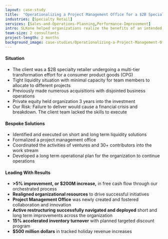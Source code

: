 ```yaml
---
layout: case-study
title:  "Operationalizing a Project Management Office for a $2B Specialty Retailer"
industries: [Specialty Retail]
services: [Sales-and-Operations-Planning,Performance-Improvement]
intro: SLKone helped organizations realize the benefits of an intended project, program, or portfolio of projects.  We maximized their return on project investment by effectively utilizing their resources.
team-size: 2 consultants
project-length: 2 months
background_image: case-studies/Operationalizing-a-Project-Management-Office-for-a-2B-Specialty-Retailer.jpg
---
```


#### Situation
- The client was a $2B specialty retailer undergoing a multi-tier transformation effort for a consumer product goods (CPG)
- Tight liquidity situation with minimal capacity for team members to allocate to different projects
- Previously made numerous acquisitions with disjointed business operations
- Private equity held organization 3 years into the investment
- Our Risk:  Failure to deliver would cause a financial crisis and breakdown.  The client team lacked the skills to execute

#### Bespoke Solutions
- Identified and executed on short and long term liquidity solutions
- Formalized a project management office
- Coordinated the activities of ventures and 30+ contributors into the work stream
- Developed a long term operational plan for the organization to continue operations

#### Leading With Results
- **>5% improvement, or $200M increase,** in free cash flow through our orchestrated process
- **Realigned organizational resources** to drive successful initiatives
- **Project Management Office** was newly created and fostered collaboration and innovation
- **Active restructuring successfully navigated and deployed** short and long term improvements across the organization
- **15% accelerated inventory turnover** with planned targeted discount program
- **$500 million dollars** in tracked holiday revenue increases
